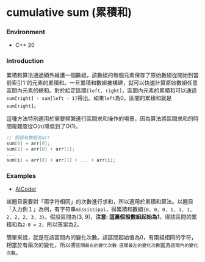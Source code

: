 # cumulative sum (累積和)

### Environment
- C++ 20

### Introduction

累積和算法通過額外維護一個數組，該數組的每個元素保存了原始數組從開始到當前索引'i'的元素的累積和。一旦累積和數組被構建，就可以快速計算原始數組任意區間內元素的總和。對於給定區間`[left, right]`，區間內元素的累積和可以通過`sum[right] - sum[left - 1]`得出。如果`left`為0，區間的累積和就是`sum[right]`。

這種方法特別適用於需要頻繁進行區間求和操作的場景，因為算法將區間求和的時間複雜度從O(n)降低到了O(1)。

```c++
// 假設有數組為arr
sum[0] = arr[0];
sum[1] = arr[0] + arr[1];
...
sum[i] = arr[0] + arr[1] + ... + arr[i];
```

### Examples

- [AtCoder](https://atcoder.jp/contests/abc328/tasks/abc328_c)

該題目需要對「兩字符相同」的次數進行求和，所以適用於累積和算法。以題目「入力例１」為例，有字符串`mississippi`，得累積和數組`{0, 0, 0, 1, 1, 1, 2, 2, 2, 3, 3}`。假設區間為[3, 9]，**注意: 這裏假設數組起始為1**，得該區間的累積和為`2-0 = 2`，所以答案為2。

簡單來說，就是在該區間內的變化次數。該區間起始值為0，有兩組相同的字符，相當於有兩次的變化，所以將`區間最右的變化次數-區間最左的變化次數`就為`區間內的變化次數`。